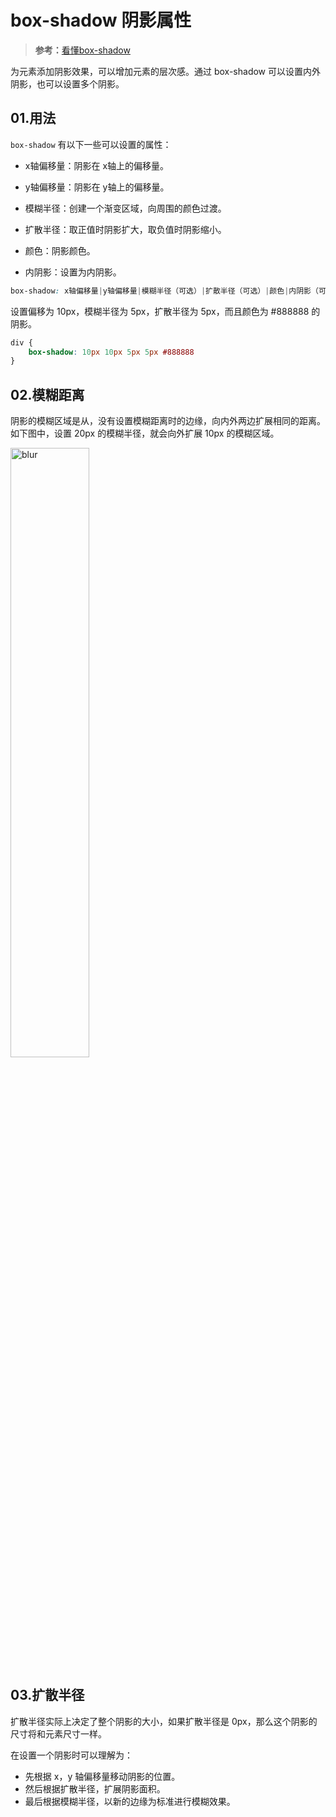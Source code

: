 # box-shadow 阴影属性

> **参考：**[看懂box-shadow](https://juejin.cn/post/6951268494348386312)

为元素添加阴影效果，可以增加元素的层次感。通过 box-shadow 可以设置内外阴影，也可以设置多个阴影。

## 01.用法

`box-shadow` 有以下一些可以设置的属性：

- x轴偏移量：阴影在 x轴上的偏移量。

- y轴偏移量：阴影在 y轴上的偏移量。
- 模糊半径：创建一个渐变区域，向周围的颜色过渡。
- 扩散半径：取正值时阴影扩大，取负值时阴影缩小。
- 颜色：阴影颜色。
- 内阴影：设置为内阴影。

```css
box-shadow: x轴偏移量|y轴偏移量|模糊半径（可选）|扩散半径（可选）|颜色|内阴影（可选）
```
设置偏移为 10px，模糊半径为 5px，扩散半径为 5px，而且颜色为 #888888 的阴影。
```css
div {
    box-shadow: 10px 10px 5px 5px #888888
}
```

## 02.模糊距离

阴影的模糊区域是从，没有设置模糊距离时的边缘，向内外两边扩展相同的距离。如下图中，设置 20px 的模糊半径，就会向外扩展 10px 的模糊区域。

<img src="https://p9-juejin.byteimg.com/tos-cn-i-k3u1fbpfcp/f6e8fc637b3c4869a10ebe7a1b46267e~tplv-k3u1fbpfcp-watermark.awebp" alt="blur" width="50%" />

## 03.扩散半径

扩散半径实际上决定了整个阴影的大小，如果扩散半径是 0px，那么这个阴影的尺寸将和元素尺寸一样。

在设置一个阴影时可以理解为：

- 先根据 x，y 轴偏移量移动阴影的位置。
- 然后根据扩散半径，扩展阴影面积。
- 最后根据模糊半径，以新的边缘为标准进行模糊效果。